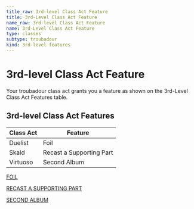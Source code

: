```yaml
---
title_raw: 3rd-level Class Act Feature
title: 3rd-Level Class Act Feature
name_raw: 3rd-level Class Act Feature
name: 3rd-Level Class Act Feature
type: classes
subtype: troubadour
kind: 3rd-level features
---
```


# 3rd-level Class Act Feature

Your troubadour class act grants you a feature as shown on the 3rd-Level Class Act Features table.

## 3rd-level Class Act Features

| Class Act | Feature                  |
| --------- | ------------------------ |
| Duelist   | Foil                     |
| Skald     | Recast a Supporting Part |
| Virtuoso  | Second Album             |

[FOIL](./Foil.md)

[RECAST A SUPPORTING PART](./Recast%20A%20Supporting%20Part.md)

[SECOND ALBUM](./Second%20Album.md)
